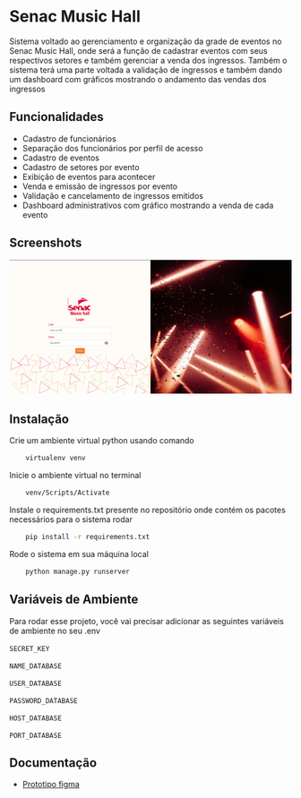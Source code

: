 
# Senac Music Hall

Sistema voltado ao gerenciamento e organização da grade de eventos no Senac Music Hall, onde será a função de cadastrar eventos com seus respectivos setores e também gerenciar a venda dos ingressos. Também o sistema terá uma parte voltada a validação de ingressos e também dando um dashboard com gráficos mostrando o andamento das vendas dos ingressos

## Funcionalidades

- Cadastro de funcionários
- Separação dos funcionários por perfil de acesso
- Cadastro de eventos
- Cadastro de setores por evento
- Exibição de eventos para acontecer
- Venda e emissão de ingressos por evento
- Validação e cancelamento de ingressos emitidos
- Dashboard administrativos com gráfico mostrando a venda de cada evento

## Screenshots

![App Screenshot](/home/static/img/img.png)


## Instalação

Crie um ambiente virtual python usando comando

```bash
    virtualenv venv
```

Inicie o ambiente virtual no terminal

```bash
    venv/Scripts/Activate
```

Instale o requirements.txt presente no repositório onde contém os pacotes necessários para o sistema rodar

```bash
    pip install -r requirements.txt
```

Rode o sistema em sua máquina local

```bash
    python manage.py runserver
```


## Variáveis de Ambiente

Para rodar esse projeto, você vai precisar adicionar as seguintes variáveis de ambiente no seu .env

`SECRET_KEY`

`NAME_DATABASE`

`USER_DATABASE`

`PASSWORD_DATABASE`

`HOST_DATABASE`

`PORT_DATABASE`


## Documentação

- [Prototipo figma](https://www.figma.com/proto/wLjtMZpx77lg6vGdT1aGcV/Senac-Music-Hall?node-id=330-1279&t=KMKMP1Gu6dk7Oa2e-1&scaling=contain&content-scaling=fixed&page-id=330%3A716&starting-point-node-id=330%3A1279&show-proto-sidebar=1)



